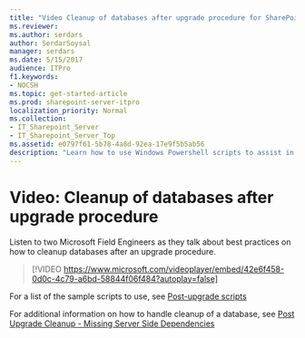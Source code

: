 ```yaml
---
title: "Video Cleanup of databases after upgrade procedure for SharePoint Server 2016"
ms.reviewer: 
ms.author: serdars
author: SerdarSoysal
manager: serdars
ms.date: 5/15/2017
audience: ITPro
f1.keywords:
- NOCSH
ms.topic: get-started-article
ms.prod: sharepoint-server-itpro
localization_priority: Normal
ms.collection:
- IT_Sharepoint_Server
- IT_Sharepoint_Server_Top
ms.assetid: e0797f61-5b78-4a8d-92ea-17e9f5b5ab56
description: "Learn how to use Windows Powershell scripts to assist in cleaning up SharePoint Server 2016 databases after a successful upgrade procedure."
---
```


# Video: Cleanup of databases after upgrade procedure

  
  
Listen to two Microsoft Field Engineers as they talk about best practices on how to cleanup databases after an upgrade procedure. 
  
> [!VIDEO https://www.microsoft.com/videoplayer/embed/42e6f458-0d0c-4c79-a6bd-58844f06f484?autoplay=false]

For a list of the sample scripts to use, see [Post-upgrade scripts](https://gallery.technet.microsoft.com/sharepoint/Post-Upgrade-Cleanup-35099a7a)
  
For additional information on how to handle cleanup of a database, see [Post Upgrade Cleanup - Missing Server Side Dependencies](/archive/blogs/dawiese/post-upgrade-cleanup-missing-server-side-dependencies)
